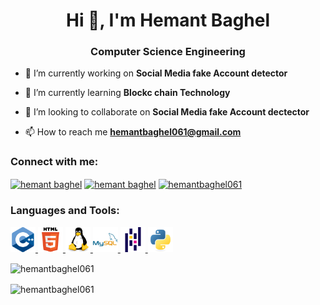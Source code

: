 <h1 align="center">Hi 👋, I'm Hemant Baghel</h1>
<h3 align="center">Computer Science Engineering</h3>

- 🔭 I’m currently working on **Social Media fake Account detector**

- 🌱 I’m currently learning **Blockc chain Technology**

- 👯 I’m looking to collaborate on **Social Media fake Account dectector**

- 📫 How to reach me **hemantbaghel061@gmail.com**

<h3 align="left">Connect with me:</h3>
<p align="left">
<a href="https://linkedin.com/in/hemant baghel" target="blank"><img align="center" src="https://raw.githubusercontent.com/rahuldkjain/github-profile-readme-generator/master/src/images/icons/Social/linked-in-alt.svg" alt="hemant baghel" height="30" width="40" /></a>
<a href="https://fb.com/hemant baghel" target="blank"><img align="center" src="https://raw.githubusercontent.com/rahuldkjain/github-profile-readme-generator/master/src/images/icons/Social/facebook.svg" alt="hemant baghel" height="30" width="40" /></a>
<a href="https://instagram.com/hemantbaghel061" target="blank"><img align="center" src="https://raw.githubusercontent.com/rahuldkjain/github-profile-readme-generator/master/src/images/icons/Social/instagram.svg" alt="hemantbaghel061" height="30" width="40" /></a>
</p>

<h3 align="left">Languages and Tools:</h3>
<p align="left"> <a href="https://www.w3schools.com/cpp/" target="_blank" rel="noreferrer"> <img src="https://raw.githubusercontent.com/devicons/devicon/master/icons/cplusplus/cplusplus-original.svg" alt="cplusplus" width="40" height="40"/> </a> <a href="https://www.w3.org/html/" target="_blank" rel="noreferrer"> <img src="https://raw.githubusercontent.com/devicons/devicon/master/icons/html5/html5-original-wordmark.svg" alt="html5" width="40" height="40"/> </a> <a href="https://www.linux.org/" target="_blank" rel="noreferrer"> <img src="https://raw.githubusercontent.com/devicons/devicon/master/icons/linux/linux-original.svg" alt="linux" width="40" height="40"/> </a> <a href="https://www.mysql.com/" target="_blank" rel="noreferrer"> <img src="https://raw.githubusercontent.com/devicons/devicon/master/icons/mysql/mysql-original-wordmark.svg" alt="mysql" width="40" height="40"/> </a> <a href="https://pandas.pydata.org/" target="_blank" rel="noreferrer"> <img src="https://raw.githubusercontent.com/devicons/devicon/2ae2a900d2f041da66e950e4d48052658d850630/icons/pandas/pandas-original.svg" alt="pandas" width="40" height="40"/> </a> <a href="https://www.python.org" target="_blank" rel="noreferrer"> <img src="https://raw.githubusercontent.com/devicons/devicon/master/icons/python/python-original.svg" alt="python" width="40" height="40"/> </a> </p>

<p><img align="center" src="https://github-readme-stats.vercel.app/api/top-langs?username=hemantbaghel061&show_icons=true&locale=en&layout=compact" alt="hemantbaghel061" /></p>

<p><img align="center" src="https://github-readme-streak-stats.herokuapp.com/?user=hemantbaghel061&" alt="hemantbaghel061" /></p>

